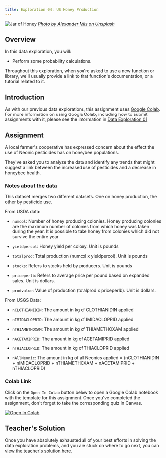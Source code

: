 ```yaml
---
title: Exploration 04: US Honey Production
---
```


![Jar of Honey]({{URLROOT}}/shared/img/honey.jpg)
*[Photo by Alexander Mils on Unsplash](https://unsplash.com/photos/nesUgwNX3u4)*

## Overview

In this data exploration, you will:

* Perform some probability calculations.

Throughout this exploration, when you're asked to use a new function or library, we'll usually provide a link to that function's documentation, or a tutorial related to it.

## Introduction

As with our previous data explorations, this assignment uses [Google Colab](http://colab.research.google.com). For more information on using Google Colab, including how to submit assignments with it, please see the information in [Data Exploration 01](./exploration-01.html) 

## Assignment

A local farmer's cooperative has expressed concern about the effect the use of Neonic pesticides has on honeybee populations.

They've asked you to analyze the data and identify any trends that might suggest a link between the increased use of pesticides and a decrease in honeybee health.


### Notes about the data

This dataset merges two different datasets. One on honey production, the other by pesticide use.

From USDA data:

* `numcol`: Number of honey producing colonies. Honey producing colonies are the maximum number of colonies from which honey was taken during the year. It is possible to take honey from colonies which did not survive the entire year

* `yieldpercol`: Honey yield per colony. Unit is pounds

* `totalprod`: Total production (numcol x yieldpercol). Unit is pounds

* `stocks`: Refers to stocks held by producers. Unit is pounds

* `priceperlb`: Refers to average price per pound based on expanded sales. Unit is dollars.

* `prodvalue`: Value of production (totalprod x priceperlb). Unit is dollars.

From USGS Data:

* `nCLOTHIANIDIN`: The amount in kg of CLOTHIANIDIN applied

* `nIMIDACLOPRID`: The amount in kg of IMIDACLOPRID applied

* `nTHIAMETHOXAM`: The amount in kg of THIAMETHOXAM applied

* `nACETAMIPRID`: The amount in kg of ACETAMIPRID applied

* `nTHIACLOPRID`: The amount in kg of THIACLOPRID applied

* `nAllNeonic`: The amount in kg of all Neonics applied = (nCLOTHIANIDIN + nIMIDACLOPRID + nTHIAMETHOXAM + nACETAMIPRID + nTHIACLOPRID)


### Colab Link

Click on the `Open In Colab` button below to open a Google Colab notebook with the template for this assignment. Once you've completed the assignment, don't forget to take the corresponding quiz in Canvas. 

[![Open In Colab](https://colab.research.google.com/assets/colab-badge.svg)](https://colab.research.google.com/github/byui-cse/cse450-course/blob/master/notebooks/Exploration_04.ipynb)

## Teacher's Solution

Once you have absolutely exhausted all of your best efforts in solving the data exploration problems, and you are stuck on where to go next, you can [view the teacher's solution here](https://colab.research.google.com/github/byui-cse/cse450-course/blob/master/notebooks/Exploration_04_Solved.ipynb).
